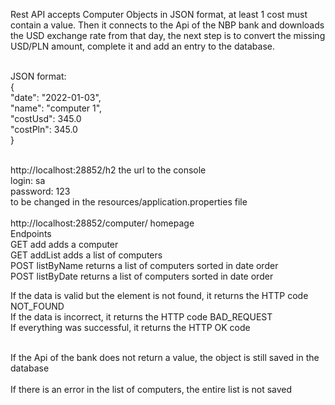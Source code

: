 Rest API accepts Computer Objects in JSON format, at least 1 cost must contain a value. Then it connects to the Api of the NBP bank and downloads the USD exchange rate from that day, the next step is to convert the missing USD/PLN amount, complete it and add an entry to the database.<br><br>

JSON format:<br>
     {<br>
         "date": "2022-01-03",<br>
         "name": "computer 1",<br>
         "costUsd": 345.0<br>
         "costPln": 345.0<br>
     }<br><br>
     
http://localhost:28852/h2 the url to the console<br>
login: sa<br>
password: 123<br>
to be changed in the resources/application.properties file<br><br>
http://localhost:28852/computer/ homepage<br>
Endpoints<br>
GET add adds a computer<br>
GET addList adds a list of computers<br>
POST listByName returns a list of computers sorted in date order<br>
POST listByDate returns a list of computers sorted in date order<br>

If the data is valid but the element is not found, it returns the HTTP code NOT_FOUND<br>
If the data is incorrect, it returns the HTTP code BAD_REQUEST<br>
If everything was successful, it returns the HTTP OK code<br><br>

If the Api of the bank does not return a value, the object is still saved in the database<br><br>
If there is an error in the list of computers, the entire list is not saved
